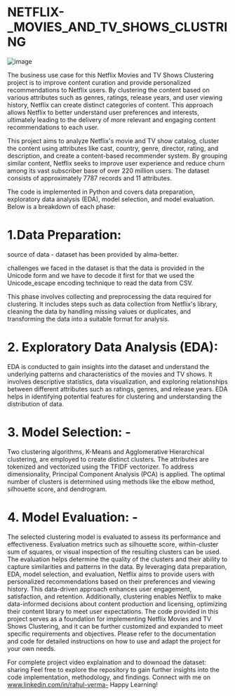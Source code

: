 # NETFLIX-_MOVIES_AND_TV_SHOWS_CLUSTRING
![image](https://github.com/Rahul-2045/NETFLIX-_MOVIES_AND_TV_SHOWS_CLUSTRING/assets/116415973/d0dc52c1-bbf1-4794-adb3-03cbe6492376)




The business use case for this Netflix Movies and TV Shows Clustering project is to improve content curation and provide personalized recommendations to Netflix users. By clustering the content based on various attributes such as genres, ratings, release years, and user viewing history, Netflix can create distinct categories of content. This approach allows Netflix to better understand user preferences and interests, ultimately leading to the delivery of more relevant and engaging content recommendations to each user.

This project aims to analyze Netflix's movie and TV show catalog, cluster the content using attributes like cast, country, genre, director, rating, and description, and create a content-based recommender system. By grouping similar content, Netflix seeks to improve user experience and reduce churn among its vast subscriber base of over 220 million users. The dataset consists of approximately 7787 records and 11 attributes.

 The code is implemented in Python and covers data preparation, exploratory data analysis (EDA), model selection, and model evaluation. Below is a breakdown of each phase: 
 
# 1.Data Preparation:
   
  source of data - dataset has been provided by alma-better.

  challenges we faced in the dataset is that the data is provided in the Unicode form and we have to decode it first for that we used the Unicode_escape encoding technique to read the 
  data from CSV.

  This phase involves collecting and preprocessing the data required for clustering. It includes steps such as data collection from Netflix's library, cleaning the data by handling 
  missing values or duplicates, and transforming the data into a suitable format for analysis. 

# 2. Exploratory Data Analysis (EDA):
   
  EDA is conducted to gain insights into the dataset and understand the underlying patterns and characteristics of the movies and TV shows. It involves descriptive statistics, data 
  visualization, and exploring relationships between different attributes such as ratings, genres, and release years. EDA helps in identifying potential features for clustering and 
  understanding the distribution of data.
 
# 3. Model Selection: -
   
  Two clustering algorithms, K-Means and Agglomerative Hierarchical clustering, are employed to create distinct clusters. The attributes are tokenized and vectorized using the TFIDF 
  vectorizer. To address dimensionality, Principal Component Analysis (PCA) is applied. The optimal number of clusters is determined using methods like the elbow method, silhouette 
  score, and dendrogram.
 
# 4. Model Evaluation: -

  The selected clustering model is evaluated to assess its performance and effectiveness. Evaluation metrics such as silhouette score, within-cluster sum of squares, or visual inspection 
  of the resulting clusters can be used. The evaluation helps determine the quality of the clusters and their ability to capture similarities and patterns in the data. By leveraging data 
  preparation, EDA, model selection, and evaluation, Netflix aims to provide users with personalized recommendations based on their preferences and viewing history. This data-driven 
  approach enhances user engagement, satisfaction, and retention. Additionally, clustering enables Netflix to make data-informed decisions about content production and licensing, 
  optimizing their content library to meet user expectations. The code provided in this project serves as a foundation for implementing Netflix Movies and TV Shows Clustering, and it can 
  be further customized and expanded to meet specific requirements and objectives. Please refer to the documentation and code for detailed instructions on how to use and adapt the project 
  for your own needs.

  For complete project video explaination and to downoad the dataset: 
  sharing Feel free to explore the repository to gain further insights into the code implementation, methodology, and findings. 
  Connect with me on www.linkedin.com/in/rahul-verma-
  Happy Learning!
